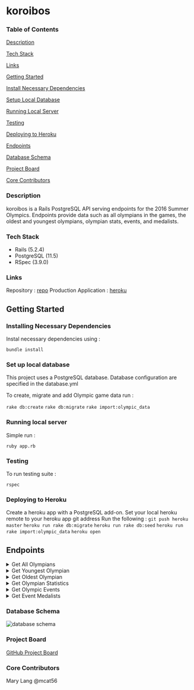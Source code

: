 # koroibos

### Table of Contents
[Description](#description)

[Tech Stack](#tech-stack)

[Links](#links)

[Getting Started](#getting-started)

[Install Necessary Dependencies](#install-necessary-dependencies)

[Setup Local Database](#set-up-local-database)

[Running Local Server](#running-local-server)

[Testing](#testing)

[Deploying to Heroku](#deploying-to-heroku)

[Endpoints](#endpoints)

[Database Schema](#database-schema)

[Project Board](#project-board)

[Core Contributors](#core-contributors)

### Description

koroibos is a Rails PostgreSQL API serving endpoints for the 2016 Summer Olympics. Endpoints provide data such as all olympians in the games, the oldest and youngest olympians, olympian stats, events, and medalists.

### Tech Stack
* Rails (5.2.4)
* PostgreSQL (11.5)
* RSpec (3.9.0)

### Links

Repository : [repo](https://github.com/mcat56/koroibos)
Production Application : [heroku](link)

## Getting Started

### Installing Necessary Dependencies

Instal necessary dependencies using :

`bundle install`


### Set up local database

This project uses a PostgreSQL database. Database configuration are specified in the database.yml

To create, migrate and add Olympic game data run :

`rake db:create`
`rake db:migrate`
`rake import:olympic_data`


### Running local server

Simple run :

`ruby app.rb`


### Testing

To run testing suite :

`rspec`


### Deploying to Heroku

Create a heroku app with a PostgreSQL add-on. Set your local heroku remote to your heroku app git address
Run the following :
`git push heroku master`
`heroku run rake db:migrate`
`heroku run rake db:seed`
`heroku run rake import:olympic_data`
`heroku open`

## Endpoints

<details>
  <summary>Get All Olympians</summary>

GET request to `api/v1/olympians`

Sample Response :
```
{
  "olympians":
    [
      {
        "name": "Maha Abdalsalam",
        "team": "Egypt",
        "age": 18,
        "sport": "Diving"
        "total_medals_won": 0
      },
      {
        "name": "Ahmad Abughaush",
        "team": "Jordan",
        "age": 20,
        "sport": "Taekwondo"
        "total_medals_won": 1
      },
      {...}
    ]
}
```
</details>

<details>
  <summary>Get Youngest Olympian</summary>

GET request to `api/v1/olympians?age=youngest`

Sample Response:
```
{
  "olympians":
    [
      {
        "name": "Ana Iulia Dascl",
        "team": "Romania",
        "age": 13,
        "sport": "Swimming"
        "total_medals_won": 0
      }
    ]
}
```
</details>

<details>
  <summary>Get Oldest Olympian</summary>

GET request to `api/v1/olympians?age=oldest`

Sample Response:
```
{
  "olympians":
    [
      {
        "name": "Julie Brougham",
        "team": "New Zealand",
        "age": 62,
        "sport": "Equestrianism"
        "total_medals_won": 0
      }
    ]
}
```
</details>

<details>
  <summary>Get Olympian Statistics</summary>

GET request to `api/v1/olympian_stats`

Sample Response:
```
{
  "olympian_stats": {
    "total_competing_olympians": 3120
    "average_weight:" {
      "unit": "kg",
      "male_olympians": 75.4,
      "female_olympians": 70.2
    }
    "average_age:" 26.2
  }
}
```
</details>

<details>
  <summary>Get Olympic Events</summary>

GET request to `api/v1/events`

Sample Response:
```
{
  "events":
    [
      {
        "sport": "Archery",
        "events": [
          "Archery Men's Individual",
          "Archery Men's Team",
          "Archery Women's Individual",
          "Archery Women's Team"
        ]
      },
      {
        "sport": "Badminton",
        "events": [
          "Badminton Men's Doubles",
          "Badminton Men's Singles",
          "Badminton Women's Doubles",
          "Badminton Women's Singles",
          "Badminton Mixed Doubles"
        ]
      },
      {...}
    ]
}
```
</details>

<details>
  <summary>Get Event Medalists</summary>

GET request to `api/v1/events/:id/medalists`

Sample Response:
```
{
  "event": "Badminton Mixed Doubles",
  "medalists": [
      {
        "name": "Tontowi Ahmad",
        "team": "Indonesia-1",
        "age": 29,
        "medal": "Gold"
      },
      {
        "name": "Chan Peng Soon",
        "team": "Malaysia",
        "age": 28,
        "medal": "Silver"
      }
    ]
}
```
</details>

### Database Schema

![database schema](https://i.imgur.com/DmuIVva.png)


### Project Board

[GitHub Project Board](https://github.com/mcat56/koroibos/projects/1)

### Core Contributors

Mary Lang @mcat56
